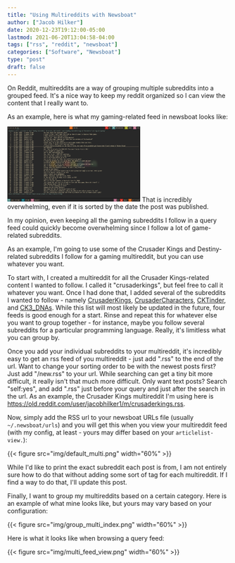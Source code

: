 ```yaml
---
title: "Using Multireddits with Newsboat"
author: ["Jacob Hilker"]
date: 2020-12-23T19:12:00-05:00
lastmod: 2021-06-20T13:04:58-04:00
tags: ["rss", "reddit", "newsboat"]
categories: ["Software", "Newsboat"]
type: "post"
draft: false
---
```


On Reddit, multireddits are a way of grouping multiple subreddits into a grouped feed. It's a nice way to keep my reddit organized so I can view the content that I really want to.

As an example, here is what my gaming-related feed in newsboat looks like:

<img src="img/subreddit_query.png" alt="subreddit_query.png" width="60%" />
That is incredibly overwhelming, even if it is sorted by the date the post was published.

In my opinion, even keeping all the gaming subreddits I follow in a query feed could quickly become overwhelming since I follow a lot of game-related subreddits.

As an example, I'm going to use some of the Crusader Kings and Destiny-related subreddits I follow for a gaming multireddit, but you can use whatever you want.

To start with, I created a multireddit for all the Crusader Kings-related content I wanted to follow. I called it "crusaderkings", but feel free to call it whatever you want. Once I had done that, I added several of the subreddits I wanted to follow - namely [CrusaderKings](https://reddit.com/r/CrusaderKings), [CrusaderCharacters](https://reddit.com/r/CrusaderCharacters), [CKTinder](https://reddit.com/r/CKTinder), and [CK3\_DNAs](https://reddit.com/r/ck3%5Fdnas). While this list will most likely be updated in the future, four feeds is good enough for a start. Rinse and repeat this for whatever else you want to group together - for instance, maybe you follow several subreddits for a particular programming language. Really, it's limitless what you can group by.

Once you add your individual subreddits to your multireddit, it's incredibly easy to get an rss feed of you multireddit - just add ".rss" to the end of the url. Want to change your sorting order to be with the newest posts first? Just add "/new.rss" to your url. While searching can get a tiny bit more difficult, it really isn't that much more difficult. Only want text posts? Search "self:yes", and add ".rss" just before your query and just after the search in the url. As an example, the Crusader Kings multireddit I'm using here is <https://old.reddit.com/user/jacobhilker1/m/crusaderkings.rss>.

Now, simply add the RSS url to your newsboat URLs file (usually `~/.newsboat/urls`) and you will get this when you view your multireddit feed (with my config, at least - yours may differ based on your `articlelist-view.`):

{{< figure src="img/default_multi.png" width="60%" >}}

While I'd like to print the exact subreddit each post is from, I am not entirely sure how to do that without adding some sort of tag for each multireddit. If I find a way to do that, I'll update this post.

Finally, I want to group my multireddits based on a certain category. Here is an example of what mine looks like, but yours may vary based on your configuration:

{{< figure src="img/group_multi_index.png" width="60%" >}}

Here is what it looks like when browsing a query feed:

{{< figure src="img/multi_feed_view.png" width="60%" >}}